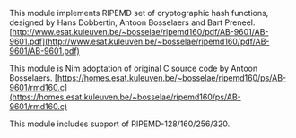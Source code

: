 This module implements RIPEMD set of cryptographic hash functions, designed by Hans Dobbertin, Antoon Bosselaers and Bart Preneel. [http://www.esat.kuleuven.be/~bosselae/ripemd160/pdf/AB-9601/AB-9601.pdf](http://www.esat.kuleuven.be/~bosselae/ripemd160/pdf/AB-9601/AB-9601.pdf)

This module is Nim adoptation of original C source code by Antoon Bosselaers. [https://homes.esat.kuleuven.be/~bosselae/ripemd160/ps/AB-9601/rmd160.c](https://homes.esat.kuleuven.be/~bosselae/ripemd160/ps/AB-9601/rmd160.c)

This module includes support of RIPEMD-128/160/256/320.
